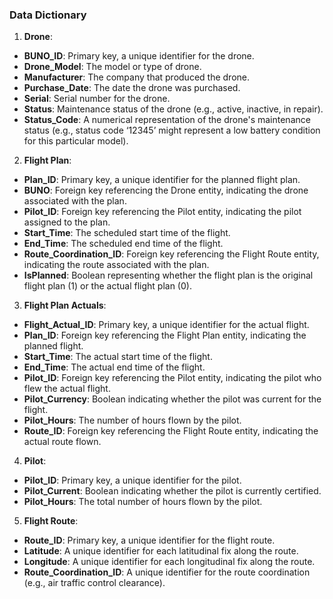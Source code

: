 ### Data Dictionary

1. **Drone**:

- **BUNO_ID**: Primary key, a unique identifier for the drone.
- **Drone_Model**: The model or type of drone.
- **Manufacturer**: The company that produced the drone.
- **Purchase_Date**: The date the drone was purchased.
- **Serial**: Serial number for the drone.
- **Status**: Maintenance status of the drone (e.g., active, inactive, in repair).
- **Status_Code**: A numerical representation of the drone's maintenance status (e.g., status code ‘12345’ might represent a low battery condition for this particular model).

2. **Flight Plan**:

- **Plan_ID**: Primary key, a unique identifier for the planned flight plan.
- **BUNO**: Foreign key referencing the Drone entity, indicating the drone associated with the plan.
- **Pilot_ID**: Foreign key referencing the Pilot entity, indicating the pilot assigned to the plan.
- **Start_Time**: The scheduled start time of the flight.
- **End_Time**: The scheduled end time of the flight.
- **Route_Coordination_ID**: Foreign key referencing the Flight Route entity, indicating the route associated with the plan.
- **IsPlanned**: Boolean representing whether the flight plan is the original flight plan (1) or the actual flight plan (0).

3. **Flight Plan Actuals**:

- **Flight_Actual_ID**: Primary key, a unique identifier for the actual flight.
- **Plan_ID**: Foreign key referencing the Flight Plan entity, indicating the planned flight.
- **Start_Time**: The actual start time of the flight.
- **End_Time**: The actual end time of the flight.
- **Pilot_ID**: Foreign key referencing the Pilot entity, indicating the pilot who flew the actual flight.
- **Pilot_Currency**: Boolean indicating whether the pilot was current for the flight.
- **Pilot_Hours**: The number of hours flown by the pilot.
- **Route_ID**: Foreign key referencing the Flight Route entity, indicating the actual route flown.

4. **Pilot**:

- **Pilot_ID**: Primary key, a unique identifier for the pilot.
- **Pilot_Current**: Boolean indicating whether the pilot is currently certified.
- **Pilot_Hours**: The total number of hours flown by the pilot.

5. **Flight Route**:

- **Route_ID**: Primary key, a unique identifier for the flight route.
- **Latitude**: A unique identifier for each latitudinal fix along the route.
- **Longitude**: A unique identifier for each longitudinal fix along the route.
- **Route_Coordination_ID**: A unique identifier for the route coordination (e.g., air traffic control clearance).
